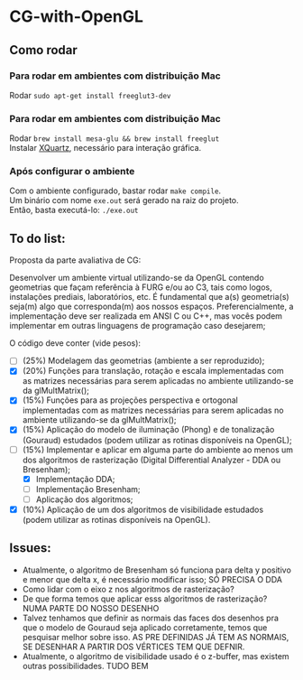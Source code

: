 # CG-with-OpenGL

## Como rodar
### Para rodar em ambientes com distribuição Mac
Rodar `sudo apt-get install freeglut3-dev`

### Para rodar em ambientes com distribuição Mac
Rodar `brew install mesa-glu && brew install freeglut`<br>
Instalar [XQuartz](https://www.xquartz.org/), necessário para interação gráfica.<br>

### Após configurar o ambiente
Com o ambiente configurado, bastar rodar `make compile`.<br>
Um binário com nome `exe.out` será gerado na raiz do projeto.<br>
Então, basta executá-lo: `./exe.out`<br>

## To do list:
Proposta da parte avaliativa de CG:

Desenvolver um ambiente virtual utilizando-se da OpenGL contendo geometrias que façam referência à FURG e/ou ao C3, tais como logos, instalações prediais, laboratórios, etc. É fundamental que a(s) geometria(s) seja(m) algo que corresponda(m) aos nossos espaços. Preferencialmente, a implementação deve ser realizada em ANSI C ou C++, mas vocês podem implementar em outras linguagens de programação caso desejarem;

O código deve conter (vide pesos):
- [ ] (25%) Modelagem das geometrias (ambiente a ser reproduzido);
- [x] (20%) Funções para translação, rotação e escala implementadas com as matrizes necessárias para serem aplicadas no ambiente utilizando-se da glMultMatrix();
- [x] (15%) Funções para as projeções perspectiva e ortogonal implementadas com as matrizes necessárias para serem aplicadas no ambiente utilizando-se da glMultMatrix();
- [x] (15%) Aplicação do modelo de iluminação (Phong) e de tonalização (Gouraud) estudados (podem utilizar as rotinas disponíveis na OpenGL);
- [ ] (15%) Implementar e aplicar em alguma parte do ambiente ao menos um dos algoritmos de rasterização (Digital Differential Analyzer - DDA ou Bresenham);
    - [x] Implementação DDA;
    - [ ] Implementação Bresenham;
    - [ ] Aplicação dos algoritmos;
- [x] (10%) Aplicação de um dos algoritmos de visibilidade estudados (podem utilizar as rotinas disponíveis na OpenGL).

## Issues:
- Atualmente, o algoritmo de Bresenham só funciona para delta y positivo e menor que delta x, é necessário modificar isso; SÓ PRECISA O DDA
- Como lidar com o eixo z nos algoritmos de rasterização?
- De que forma temos que aplicar esss algoritmos de rasterização? NUMA PARTE DO NOSSO DESENHO
- Talvez tenhamos que definir as normais das faces dos desenhos pra que o modelo de Gouraud seja aplicado corretamente, temos que pesquisar melhor sobre isso. AS PRE DEFINIDAS JÁ TEM AS NORMAIS, SE DESENHAR A PARTIR DOS VÉRTICES TEM QUE DEFNIR. 
- Atualmente, o algoritmo de visibilidade usado é o z-buffer, mas existem outras possibilidades. TUDO BEM
